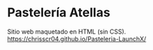 # Pastelería Atellas

Sitio web maquetado en HTML (sin CSS). https://chrisscr04.github.io/Pasteleria-LaunchX/

